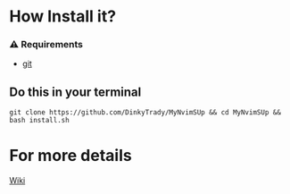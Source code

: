 # How Install it?
### ⚠️ Requirements
- [git](https://github.com/git-guides/install-git)
## Do this in your terminal 
```git 
git clone https://github.com/DinkyTrady/MyNvimSUp && cd MyNvimSUp && bash install.sh
```
# For more details
[Wiki](https://github.com/DinkyTrady/MyNvimSUp/wiki)
